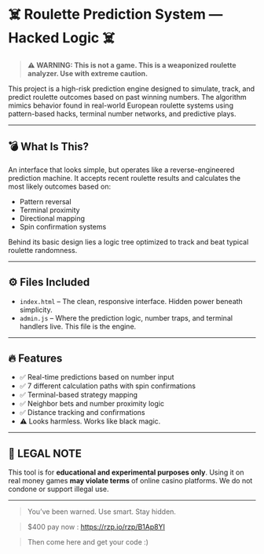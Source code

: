 # ☠️ Roulette Prediction System — Hacked Logic ☠️

> **⚠️ WARNING: This is not a game. This is a weaponized roulette analyzer. Use with extreme caution.**

This project is a high-risk prediction engine designed to simulate, track, and predict roulette outcomes based on past winning numbers. The algorithm mimics behavior found in real-world European roulette systems using pattern-based hacks, terminal number networks, and predictive plays.

---

## 💣 What Is This?

An interface that looks simple, but operates like a reverse-engineered prediction machine. It accepts recent roulette results and calculates the most likely outcomes based on:

- Pattern reversal
- Terminal proximity
- Directional mapping
- Spin confirmation systems

Behind its basic design lies a logic tree optimized to track and beat typical roulette randomness.

---

## ⚙️ Files Included

- `index.html` – The clean, responsive interface. Hidden power beneath simplicity.
- `admin.js` – Where the prediction logic, number traps, and terminal handlers live. This file is the engine.

---

## 🔥 Features

- ✅ Real-time predictions based on number input  
- ✅ 7 different calculation paths with spin confirmations  
- ✅ Terminal-based strategy mapping  
- ✅ Neighbor bets and number proximity logic  
- ✅ Distance tracking and confirmations  
- ⚠️ Looks harmless. Works like black magic.

---

## 🚫 LEGAL NOTE

This tool is for **educational and experimental purposes only**. Using it on real money games **may violate terms** of online casino platforms. We do not condone or support illegal use.

---

> You’ve been warned. Use smart. Stay hidden.

> $400
pay now : https://rzp.io/rzp/B1Ap8YI   

>Then come here and get your code :)
